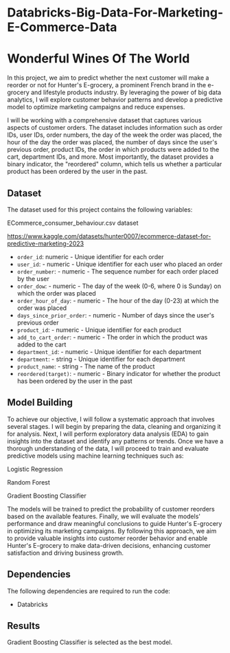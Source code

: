 # Databricks-Big-Data-For-Marketing-E-Commerce-Data

# Wonderful Wines Of The World 

In this project, we aim to predict whether the next customer will make a reorder or not for Hunter's E-grocery, a prominent French brand in the e-grocery and lifestyle products industry. By leveraging the power of big data analytics, I will explore customer behavior patterns and develop a predictive model to optimize marketing campaigns and reduce expenses.

I will be working with a comprehensive dataset that captures various aspects of customer orders. The dataset includes information such as order IDs, user IDs, order numbers, the day of the week the order was placed, the hour of the day the order was placed, the number of days since the user's previous order, product IDs, the order in which products were added to the cart, department IDs, and more. Most importantly, the dataset provides a binary indicator, the "reordered" column, which tells us whether a particular product has been ordered by the user in the past.

## Dataset

The dataset used for this project contains the following variables:

ECommerce_consumer_behaviour.csv dataset

https://www.kaggle.com/datasets/hunter0007/ecommerce-dataset-for-predictive-marketing-2023

- `order_id`: numeric - Unique identifier for each order
- `user_id`: - numeric - Unique identifier for each user who placed an order
- `order_number`: - numeric - The sequence number for each order placed by the user
- `order_dow`: - numeric - The day of the week (0-6, where 0 is Sunday) on which the order was placed
- `order_hour_of_day`: - numeric - The hour of the day (0-23) at which the order was placed
- `days_since_prior_order`: - numeric - Number of days since the user's previous order
- `product_id`: - numeric - Unique identifier for each product
- `add_to_cart_order`: - numeric - The order in which the product was added to the cart
- `department_id`: - numeric - Unique identifier for each department
- `department`: - string - Unique identifier for each department
- `product_name`: - string - The name of the product
- `reordered(target)`: - numeric - Binary indicator for whether the product has been ordered by the user in the past

## Model Building

To achieve our objective, I will follow a systematic approach that involves several stages. I will begin by preparing the data, cleaning and organizing it for analysis. Next, I will perform exploratory data analysis (EDA) to gain insights into the dataset and identify any patterns or trends. Once we have a thorough understanding of the data, I will proceed to train and evaluate predictive models using machine learning techniques such as:

Logistic Regression

Random Forest

Gradient Boosting Classifier

The models will be trained to predict the probability of customer reorders based on the available features. Finally, we will evaluate the models' performance and draw meaningful conclusions to guide Hunter's E-grocery in optimizing its marketing campaigns.
By following this approach, we aim to provide valuable insights into customer reorder behavior and enable Hunter's E-grocery to make data-driven decisions, enhancing customer satisfaction and driving business growth.

## Dependencies

The following dependencies are required to run the code:

- Databricks

## Results 

Gradient Boosting Classifier is selected as the best model. 

